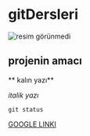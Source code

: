 # gitDersleri


![resim görünmedi]()

## projenin amacı

** kalın yazı** <br/>

*italik yazı*

`git status`

[GOOGLE LINKI](https://www.google.com.tr/?hl=tr)
